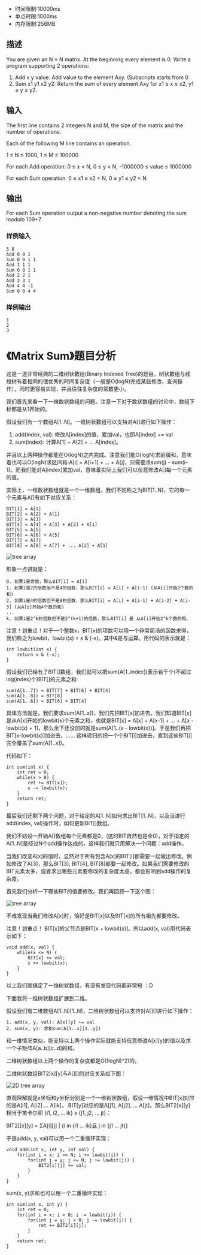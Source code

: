 - 时间限制:10000ms
- 单点时限:1000ms
- 内存限制:256MB

## 描述

You are given an N × N matrix. At the beginning every element is 0. Write a program supporting 2 operations:

1. Add x y value: Add value to the element Axy. (Subscripts starts from 0
2. Sum x1 y1 x2 y2: Return the sum of every element Axy for x1 ≤ x ≤ x2, y1 ≤ y ≤ y2.

## 输入

The first line contains 2 integers N and M, the size of the matrix and the number of operations.

Each of the following M line contains an operation.

1 ≤ N ≤ 1000, 1 ≤ M ≤ 100000

For each Add operation: 0 ≤ x < N, 0 ≤ y < N, -1000000 ≤ value ≤ 1000000

For each Sum operation: 0 ≤ x1 ≤ x2 < N, 0 ≤ y1 ≤ y2 < N

## 输出

For each Sum operation output a non-negative number denoting the sum modulo 109+7.

### 样例输入
```
5 8
Add 0 0 1
Sum 0 0 1 1
Add 1 1 1
Sum 0 0 1 1
Add 2 2 1
Add 3 3 1
Add 4 4 -1
Sum 0 0 4 4
```

### 样例输出
```
1
2
3
```

# 《Matrix Sum》题目分析

这是一道非常经典的二维树状数组(Binary Indexed Tree)的题目。树状数组与线段树有着相同的很优秀的时间复杂度（一般是O(logN)完成某些修改、查询操作），同时更容易实现，并且往往复杂度的常数更小。

我们首先来看一下一维数状数组的问题。注意一下对于数状数组的讨论中，数组下标都是从1开始的。

假设我们有一个数组A[1..N]。一维树状数组可以支持对A[]进行如下操作：

1. add(index, val): 修改A[index]的值，累加val，也即A[index] += val
2. sum(index): 计算A[1] + A[2] + ... A[index]。

并且以上两种操作都能在O(logN)之内完成。注意我们能O(logN)求前缀和，意味着也可以O(logN)求区间和:A[i] + A[i+1] + ... + A[j]，只需要求sum(j) - sum(i-1)。而我们能对A[index]累加val，意味着实际上我们可以任意修改A[]每一个元素的值。

实际上，一维数状数组就是一个一维数组，我们不妨称之为BIT[1..N]，它的每一个元素与A[]有如下对应关系：

```
BIT[1] = A[1]
BIT[2] = A[2] + A[1]
BIT[3] = A[3]
BIT[4] = A[4] + A[3] + A[2] + A[1]
BIT[5] = A[5]
BIT[6] = A[6] + A[5]
BIT[7] = A[7]
BIT[8] = A[8] + A[7] + ... A[2] + A[1]
```

![tree array](https://media.hihocoder.com/contests/hiho172/week172-1.png)

形象一点讲就是：

```
0. 如果i是奇数，那么BIT[i] = A[i]
1. 如果i是2的倍数但不是4的倍数，那么BIT[i] = A[i] + A[i-1] (从A[i]开始2个数的和)
2. 如果i是4的倍数但不是8的倍数，那么BIT[i] = A[i] + A[i-1] + A[i-2] + A[i-3] (从A[i]开始4个数的和)
...
k. 如果i是2^k的倍数但不是2^(k+1)的倍数，那么BIT[i] 是 从A[i]开始2^k个数的和。
```

注意！划重点！对于一个整数x，BIT[x]的项数可以用一个非常简洁的函数求得，我们称之为lowbit，lowbit(x) = x & (-x)。其中&是与运算。用代码的表示就是：

```
int lowbit(int x) {
    return x & (-x);
}
```

假设我们已经有了BIT[]数组，我们就可以把sum(A[1..index])表示若干个(不超过log(index)个)BIT[]的元素之和:

```
sum(A[1..7]) = BIT[7] + BIT[6] + BIT[4]
sum(A[1..8]) = BIT[8]
sum(A[1..6]) = BIT[6] + BIT[4]
```

具体方法就是，我们要求sum(A[1..x])，我们先把BIT[x]加进去。我们知道BIT[x]是从A[x]开始的lowbit(x)个元素之和，也就是BIT[x] = A[x] + A[x-1] + ... + A[x - lowbit(x) + 1]，那么余下还没加的就是sum(A[1..(x - lowbit(x))]。于是我们再把BIT[x-lowbit(x)]加进去，…… 这样递归的把一个个BIT[i]加进去，直到这些BIT[i]完全覆盖了sum(A[1..x])。

代码如下：

```
int sum(int x) {
    int ret = 0;
    while(x > 0) {
        ret += BIT[x]);
        x -= lowbit(x);
    }
    return ret;
}
```

最后我们还剩下两个问题，对于给定的A[1..N]如何求出BIT[1..N]，以及当进行add(index, val)操作时，如何更新BIT[]数组。

我们不妨设一开始A[]数组每个元素都是0，(这时BIT自然也是全0)，对于指定的A[1..N]是经过N个add操作达成的，这样我们就只用解决一个问题：add操作。

当我们改变A[x]的值时，显然对于所有包含A[x]的BIT[i]都需要一起做出修改。例如修改了A[3]，那么BIT[3], BIT[4], BIT[8]都要一起修改。如果我们需要修改的BIT元素太多，或者求出哪些元素要修改的复杂度太高，都会影响到add操作的复杂度。

首先我们分析一下哪些BIT的值要修改。我们再回顾一下这个图：

![tree array](https://media.hihocoder.com/contests/hiho172/week172-1.png)

不难发现当我们修改A[x]时，恰好是BIT[x]以及BIT[x]的所有祖先都要修改。

注意！划重点！ BIT[x]的父节点是BIT[x + lowbit(x)]。所以add(x, val)用代码表示如下：

```
void add(x, val) {
    while(x <= N) {
        BIT[x] += val;
        x += lowbit(x);
    }
}
```

以上我们就搞定了一维树状数组，有没有发现代码都非常短 ：D

下面我将一维树状数组扩展到二维。

假设我们有二维数组A[1..N][1..N]，二维树状数组可以支持对A[][]进行如下操作：

```
1. add(x, y, val): A[x][y] += val
2. sum(x, y): 求和sum(A[1..x][1..y])
```

和一维情况类似，能支持以上两个操作实际就能支持任意修改A[x][y]的值以及求一个子矩阵A[a..b][c..d]的和。

二维树状数组以上两个操作的复杂度都是O((logN)^2)的。

二维树状数组BIT2[x][y]与A[][]的对应关系如下图：

![2D tree array](https://media.hihocoder.com/contests/hiho172/week172-2.png)

直观理解就是x坐标和y坐标分别是一个一维树状数组，假设一维情况中BIT[x]对应的是A[i1], A[i2] ... A[ik]， BIT[y]对应的是A[j1], A[j2], ... A[jt]。那么BIT2[x][y] 相当于笛卡尔积 {i1, i2, ... ik} x {j1, j2, ... jt}：

BIT2][x][y] = ΣA[i][j] | {i in {i1 ... ik}且 j in {j1 ... jt}}

于是add(x, y, val)可以用一个二重循环实现：

```
void add(int x, int y, int val) {
    for(int i = x; i <= N; i += lowbit(i)) {
        for(int j = y; j <= N; j += lowbit(j)) {
            BIT2[i][j] += val;
        }
    }
}
```

sum(x, y)求和也可以用一个二重循环实现：

```
int sum(int x, int y) {
    int ret = 0;
    for(int i = x; i > 0; i -= lowbit(i)) {
        for(int j = y; j > 0; j -= lowbit(j)) {
            ret += BIT2[i][j];
        }
    }
    return ret;
}
```